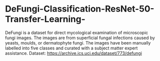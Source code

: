# DeFungi-Classification-ResNet-50-Transfer-Learning-
DeFungi is a dataset for direct mycological examination of microscopic fungi images. The images are from superficial fungal infections caused by yeasts, moulds, or dermatophyte fungi. The images have been manually labelled into five classes and curated with a subject matter expert assistance.
Dataset: https://archive.ics.uci.edu/dataset/773/defungi
